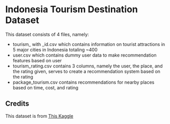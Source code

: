 # Indonesia Tourism Destination Dataset

This dataset consists of 4 files, namely:

* tourism_ with _id.csv which contains information on tourist attractions in 5 major cities in Indonesia totaling ~400
* user.csv which contains dummy user data to make recommendation features based on user
* tourism_rating.csv contains 3 columns, namely the user, the place, and the rating given, serves to create a recommendation system based on the rating
* package_tourism.csv contains recommendations for nearby places based on time, cost, and rating

## Credits
This dataset is from [This Kaggle](https://www.kaggle.com/datasets/aprabowo/indonesia-tourism-destination)

